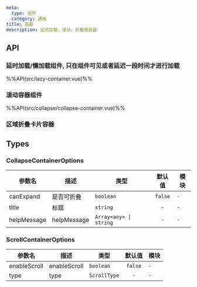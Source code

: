```yaml
meta:
  type: 组件
  category: 通用
title: 容器
description: 延迟加载，滚动，折叠等容器
```


## API

### 延时加载/懒加载组件, 只在组件可见或者延迟一段时间才进行加载
%%API(src/lazy-container.vue)%%

### 滚动容器组件
%%API(src/collapse/collapse-container.vue)%%

### 区域折叠卡片容器

## Types

### CollapseContainerOptions

|参数名|描述|类型|默认值|模块|
|---|---|---|:---:|---|
|canExpand|是否可折叠|`boolean`|`false`|`-`|
|title|标题|`string`|`-`|`-`|
|helpMessage|helpMessage|`Array<any> \| string`|`-`|`-`|



### ScrollContainerOptions

|参数名|描述|类型|默认值|模块|
|---|---|---|:---:|---|
|enableScroll|enableScroll|`boolean`|`false`|`-`|
|type|type|`ScrollType`|`-`|`-`|


